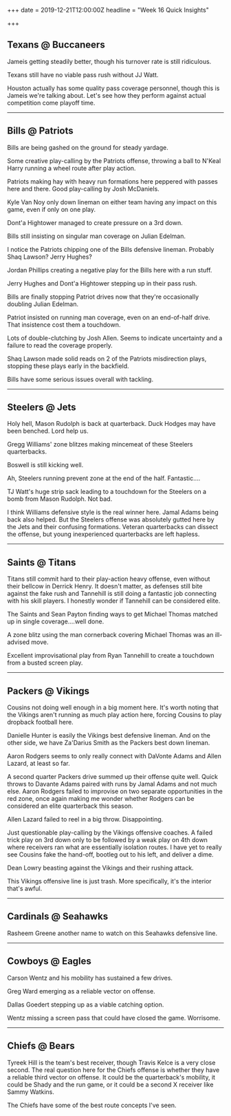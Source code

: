+++
date = 2019-12-21T12:00:00Z
headline = "Week 16 Quick Insights"

+++
## Texans @ Buccaneers

Jameis getting steadily better, though his turnover rate is still ridiculous.

Texans still have no viable pass rush without JJ Watt.

Houston actually has some quality pass coverage personnel, though this is Jameis we're talking about. Let's see how they perform against actual competition come playoff time.

***

## Bills @ Patriots

Bills are being gashed on the ground for steady yardage.

Some creative play-calling by the Patriots offense, throwing a ball to N'Keal Harry running a wheel route after play action.

Patriots making hay with heavy run formations here peppered with passes here and there. Good play-calling by Josh McDaniels.

Kyle Van Noy only down lineman on either team having any impact on this game, even if only on one play.

Dont'a Hightower managed to create pressure on a 3rd down.

Bills still insisting on singular man coverage on Julian Edelman.

I notice the Patriots chipping one of the Bills defensive lineman. Probably Shaq Lawson? Jerry Hughes?

Jordan Phillips creating a negative play for the Bills here with a run stuff.

Jerry Hughes and Dont'a Hightower stepping up in their pass rush.

Bills are finally stopping Patriot drives now that they're occasionally doubling Julian Edelman.

Patriot insisted on running man coverage, even on an end-of-half drive. That insistence cost them a touchdown.

Lots of double-clutching by Josh Allen. Seems to indicate uncertainty and a failure to read the coverage properly.

Shaq Lawson made solid reads on 2 of the Patriots misdirection plays, stopping these plays early in the backfield.

Bills have some serious issues overall with tackling.

***

## Steelers @ Jets

Holy hell, Mason Rudolph is back at quarterback. Duck Hodges may have been benched. Lord help us.

Gregg Williams' zone blitzes making mincemeat of these Steelers quarterbacks.

Boswell is still kicking well.

Ah, Steelers running prevent zone at the end of the half. Fantastic....

TJ Watt's huge strip sack leading to a touchdown for the Steelers on a bomb from Mason Rudolph. Not bad.

I think Williams defensive style is the real winner here. Jamal Adams being back also helped. But the Steelers offense was absolutely gutted here by the Jets and their confusing formations. Veteran quarterbacks can dissect the offense, but young inexperienced quarterbacks are left hapless.

***

## Saints @ Titans

Titans still commit hard to their play-action heavy offense, even without their bellcow in Derrick Henry. It doesn't matter, as defenses still bite against the fake rush and Tannehill is still doing a fantastic job connecting with his skill players. I honestly wonder if Tannehill can be considered elite.

The Saints and Sean Payton finding ways to get Michael Thomas matched up in single coverage....well done.

A zone blitz using the man cornerback covering Michael Thomas was an ill-advised move.

Excellent improvisational play from Ryan Tannehill to create a touchdown from a busted screen play.

***

## Packers @ Vikings

Cousins not doing well enough in a big moment here. It's worth noting that the Vikings aren't running as much play action here, forcing Cousins to play dropback football here.

Danielle Hunter is easily the Vikings best defensive lineman. And on the other side, we have Za'Darius Smith as the Packers best down lineman.

Aaron Rodgers seems to only really connect with DaVonte Adams and Allen Lazard, at least so far.

A second quarter Packers drive summed up their offense quite well. Quick throws to Davante Adams paired with runs by Jamal Adams and not much else. Aaron Rodgers failed to improvise on two separate opportunities in the red zone, once again making me wonder whether Rodgers can be considered an elite quarterback this season.

Allen Lazard failed to reel in a big throw. Disappointing.

Just questionable play-calling by the Vikings offensive coaches. A failed trick play on 3rd down only to be followed by a weak play on 4th down where receivers ran what are essentially isolation routes. I have yet to really see Cousins fake the hand-off, bootleg out to his left, and deliver a dime. 

Dean Lowry beasting against the Vikings and their rushing attack.

This Vikings offensive line is just trash. More specifically, it's the interior that's awful.

***

## Cardinals @ Seahawks

Rasheem Greene another name to watch on this Seahawks defensive line.

***

## Cowboys @ Eagles

Carson Wentz and his mobility has sustained a few drives.

Greg Ward emerging as a reliable vector on offense.

Dallas Goedert stepping up as a viable catching option.

Wentz missing a screen pass that could have closed the game. Worrisome.

***

## Chiefs @ Bears

Tyreek Hill is the team's best receiver, though Travis Kelce is a very close second. The real question here for the Chiefs offense is whether they have a reliable third vector on offense. It could be the quarterback's mobility, it could be Shady and the run game, or it could be a second X receiver like Sammy Watkins.

The Chiefs have some of the best route concepts I've seen.